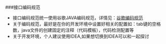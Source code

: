 ###接口编码规范
* 接口编码规范统一使用谷歌JAVA编码规范，详情见：[谷歌编码规范](http://www.hawstein.com/posts/google-java-style.html)
* 关于编码规范，最好是在你的开发环境中设置好相关的配置如：tab键的空格数，java文件的创建固定的注释（代码模板），代码检测配置等
* 关于开发环境，个人建议使用IDEA,如果想切换到IDEA可以和一起探讨
